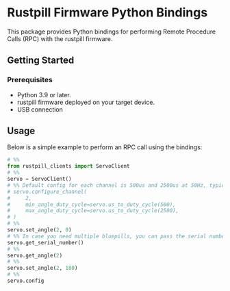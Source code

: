 # Rustpill Firmware Python Bindings

This package provides Python bindings for performing Remote Procedure Calls (RPC) with the rustpill firmware.

## Getting Started

### Prerequisites
- Python 3.9 or later.
- rustpill firmware deployed on your target device.
- USB connection

## Usage

Below is a simple example to perform an RPC call using the bindings:

```python
# %%
from rustpill_clients import ServoClient
# %%
servo = ServoClient()
# %% Default config for each channel is 500us and 2500us at 50Hz, typical for 9g servo
# servo.configure_channel(
#     2,
#     min_angle_duty_cycle=servo.us_to_duty_cycle(500),
#     max_angle_duty_cycle=servo.us_to_duty_cycle(2500),
# )
# %%
servo.set_angle(2, 0)
# %% In case you need multiple bluepills, you can pass the serial number to the constructor
servo.get_serial_number()
# %%
servo.get_angle(2)
# %%
servo.set_angle(2, 180)
# %%
servo.config

```
